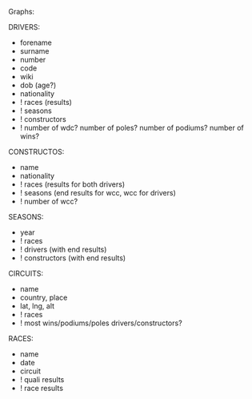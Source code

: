 Graphs:

DRIVERS:
* forename
* surname
* number
* code
* wiki
* dob (age?)
* nationality
* ! races (results)
* ! seasons
* ! constructors
* ! number of wdc? number of poles? number of podiums? number of wins?


CONSTRUCTOS:
* name
* nationality
* ! races (results for both drivers)
* ! seasons (end results for wcc, wcc for drivers)
* ! number of wcc?


SEASONS:
* year
* ! races
* ! drivers (with end results)
* ! constructors (with end results)



CIRCUITS:
* name
* country, place
* lat, lng, alt
* ! races
* ! most wins/podiums/poles drivers/constructors?

RACES:
* name
* date
* circuit
* ! quali results
* ! race results